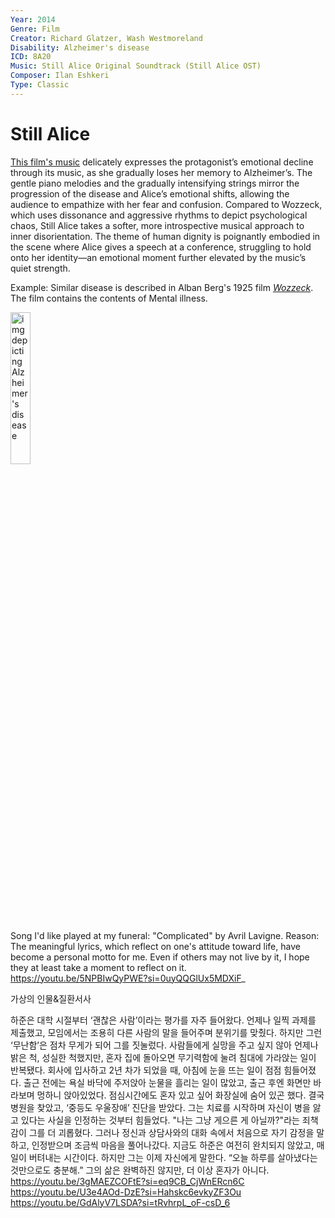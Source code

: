 ```yaml
---
Year: 2014
Genre: Film
Creator: Richard Glatzer, Wash Westmoreland
Disability: Alzheimer's disease
ICD: 8A20
Music: Still Alice Original Soundtrack (Still Alice OST)
Composer: Ilan Eshkeri
Type: Classic
---
```


# Still Alice

 [This film's music](https://youtu.be/dB-B8uo4Oco?si=msQVvvdjXxsJnDMd) delicately expresses the protagonist’s emotional decline through its music, as she gradually loses her memory to Alzheimer’s. The gentle piano melodies and the gradually intensifying strings mirror the progression of the disease and Alice’s emotional shifts, allowing the audience to empathize with her fear and confusion. Compared to Wozzeck, which uses dissonance and aggressive rhythms to depict psychological chaos, Still Alice takes a softer, more introspective musical approach to inner disorientation. The theme of human dignity is poignantly embodied in the scene where Alice gives a speech at a conference, struggling to hold onto her identity—an emotional moment further elevated by the music’s quiet strength.


Example: Similar disease is described in Alban Berg's 1925 film [*Wozzeck*](jang_geunyeong.md). The film contains the contents of Mental illness.

<img src="./kang_dongwook_img.png" alt="img depicting Alzheimer's disease" style="width:25%;" />

Song I'd like played at my funeral: "Complicated" by Avril Lavigne.
Reason: The meaningful lyrics, which reflect on one's attitude toward life, have become a personal motto for me. Even if others may not live by it, I hope they at least take a moment to reflect on it.
https://youtu.be/5NPBIwQyPWE?si=0uyQQGlUx5MDXiF_

가상의 인물&질환서사

하준은 대학 시절부터 ‘괜찮은 사람’이라는 평가를 자주 들어왔다. 언제나 일찍 과제를 제출했고, 모임에서는 조용히 다른 사람의 말을 들어주며 분위기를 맞췄다. 하지만 그런 ‘무난함’은 점차 무게가 되어 그를 짓눌렀다. 사람들에게 실망을 주고 싶지 않아 언제나 밝은 척, 성실한 척했지만, 혼자 집에 돌아오면 무기력함에 눌려 침대에 가라앉는 일이 반복됐다.
회사에 입사하고 2년 차가 되었을 때, 아침에 눈을 뜨는 일이 점점 힘들어졌다. 출근 전에는 욕실 바닥에 주저앉아 눈물을 흘리는 일이 많았고, 출근 후엔 화면만 바라보며 멍하니 앉아있었다. 점심시간에도 혼자 있고 싶어 화장실에 숨어 있곤 했다. 결국 병원을 찾았고, ‘중등도 우울장애’ 진단을 받았다.
그는 치료를 시작하며 자신이 병을 앓고 있다는 사실을 인정하는 것부터 힘들었다. "나는 그냥 게으른 게 아닐까?"라는 죄책감이 그를 더 괴롭혔다. 그러나 정신과 상담사와의 대화 속에서 처음으로 자기 감정을 말하고, 인정받으며 조금씩 마음을 풀어나갔다.
지금도 하준은 여전히 완치되지 않았고, 매일이 버텨내는 시간이다. 하지만 그는 이제 자신에게 말한다. “오늘 하루를 살아냈다는 것만으로도 충분해.” 그의 삶은 완벽하진 않지만, 더 이상 혼자가 아니다.
https://youtu.be/3gMAEZCOFtE?si=eq9CB_CjWnERcn6C
https://youtu.be/U3e4AOd-DzE?si=Hahskc6evkyZF3Ou
https://youtu.be/GdAlyV7LSDA?si=tRvhrpL_oF-csD_6
